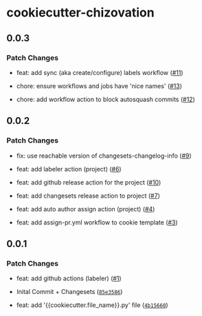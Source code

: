 # cookiecutter-chizovation

## 0.0.3

### Patch Changes

- feat: add sync (aka create/configure) labels workflow ([#11](https://github.com/chizovation/cookiecutter/pull/11))

- chore: ensure workflows and jobs have 'nice names' ([#13](https://github.com/chizovation/cookiecutter/pull/13))

- chore: add workflow action to block autosquash commits ([#12](https://github.com/chizovation/cookiecutter/pull/12))

## 0.0.2

### Patch Changes

- fix: use reachable version of changesets-changelog-info ([#9](https://github.com/chizovation/cookiecutter/pull/9))

- feat: add labeler action (project) ([#6](https://github.com/chizovation/cookiecutter/pull/6))

- feat: add github release action for the project ([#10](https://github.com/chizovation/cookiecutter/pull/10))

- feat: add changesets release action to project ([#7](https://github.com/chizovation/cookiecutter/pull/7))

- feat: add auto author assign action (project) ([#4](https://github.com/chizovation/cookiecutter/pull/4))

- feat: add assign-pr.yml workflow to cookie template ([#3](https://github.com/chizovation/cookiecutter/pull/3))

## 0.0.1

### Patch Changes

- feat: add github actions (labeler) ([#1](https://github.com/chizovation/cookiecutter/pull/1))

- Inital Commit + Changesets ([`85e3586`](https://github.com/chizovation/cookiecutter/commit/85e3586e27052f8a678b3e45f8e12e35d7f10ca3))

- feat: add '{{cookiecutter.file_name}}.py' file ([`4b15660`](https://github.com/chizovation/cookiecutter/commit/4b15660f199a1c493ef5709635bf8aad494e8da6))
